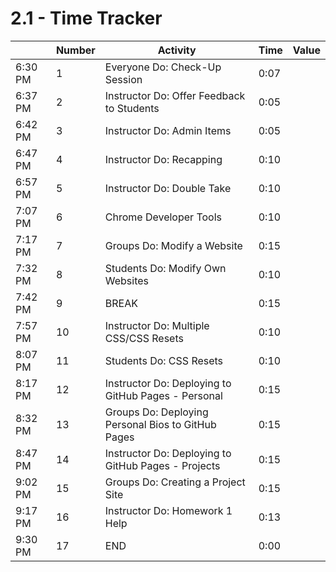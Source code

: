 # 2.1 - Time Tracker

|         | Number | Activity                                            | Time | Value |
| ------- | ------ | --------------------------------------------------- | ---- | ----- |
| 6:30 PM | 1      | Everyone Do: Check-Up Session                       | 0:07 |       |
| 6:37 PM | 2      | Instructor Do: Offer Feedback to Students           | 0:05 |       |
| 6:42 PM | 3      | Instructor Do: Admin Items                          | 0:05 |       |
| 6:47 PM | 4      | Instructor Do: Recapping                            | 0:10 |       |
| 6:57 PM | 5      | Instructor Do: Double Take                          | 0:10 |       |
| 7:07 PM | 6      | Chrome Developer Tools                              | 0:10 |       |
| 7:17 PM | 7      | Groups Do: Modify a Website                         | 0:15 |       |
| 7:32 PM | 8      | Students Do: Modify Own Websites                    | 0:10 |       |
| 7:42 PM | 9      | BREAK                                               | 0:15 |       |
| 7:57 PM | 10     | Instructor Do: Multiple CSS/CSS Resets              | 0:10 |       |
| 8:07 PM | 11     | Students Do: CSS Resets                             | 0:10 |       |
| 8:17 PM | 12     | Instructor Do: Deploying to GitHub Pages - Personal | 0:15 |       |
| 8:32 PM | 13     | Groups Do: Deploying Personal Bios to GitHub Pages  | 0:15 |       |
| 8:47 PM | 14     | Instructor Do: Deploying to GitHub Pages - Projects | 0:15 |       |
| 9:02 PM | 15     | Groups Do: Creating a Project Site                  | 0:15 |       |
| 9:17 PM | 16     | Instructor Do: Homework 1 Help                      | 0:13 |       |
| 9:30 PM | 17     | END                                                 | 0:00 |       |
